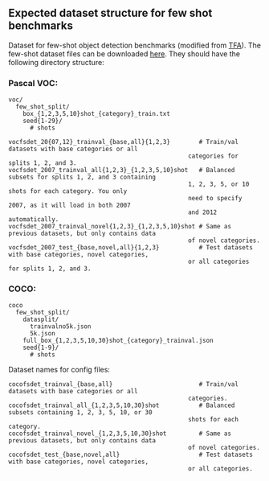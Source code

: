 ## Expected dataset structure for few shot benchmarks
Dataset for few-shot object detection benchmarks (modified from [TFA](https://github.com/ucbdrive/few-shot-object-detection)). 
The few-shot dataset files can be downloaded [here](https://github.com/Megvii-BaseDetection/GFSD/releases/download/few_shot_split_files/dataset.zip). 
They should have the following directory structure:

### Pascal VOC:
```
voc/
  few_shot_split/
    box_{1,2,3,5,10}shot_{category}_train.txt
    seed{1-29}/
      # shots
```

```
vocfsdet_20{07,12}_trainval_{base,all}{1,2,3}        # Train/val datasets with base categories or all
                                                  categories for splits 1, 2, and 3.
vocfsdet_2007_trainval_all{1,2,3}_{1,2,3,5,10}shot   # Balanced subsets for splits 1, 2, and 3 containing
                                                  1, 2, 3, 5, or 10 shots for each category. You only
                                                  need to specify 2007, as it will load in both 2007
                                                  and 2012 automatically.
vocfsdet_2007_trainval_novel{1,2,3}_{1,2,3,5,10}shot # Same as previous datasets, but only contains data
                                                  of novel categories.
vocfsdet_2007_test_{base,novel,all}{1,2,3}           # Test datasets with base categories, novel categories,
                                                  or all categories for splits 1, 2, and 3.
```

### COCO:
```
coco
  few_shot_split/
    datasplit/
      trainvalno5k.json
      5k.json
    full_box_{1,2,3,5,10,30}shot_{category}_trainval.json
    seed{1-9}/
      # shots
```

Dataset names for config files:
```
cocofsdet_trainval_{base,all}                        # Train/val datasets with base categories or all
                                                  categories.
cocofsdet_trainval_all_{1,2,3,5,10,30}shot           # Balanced subsets containing 1, 2, 3, 5, 10, or 30
                                                  shots for each category.
cocofsdet_trainval_novel_{1,2,3,5,10,30}shot         # Same as previous datasets, but only contains data
                                                  of novel categories.
cocofsdet_test_{base,novel,all}                      # Test datasets with base categories, novel categories,
                                                  or all categories.
```
